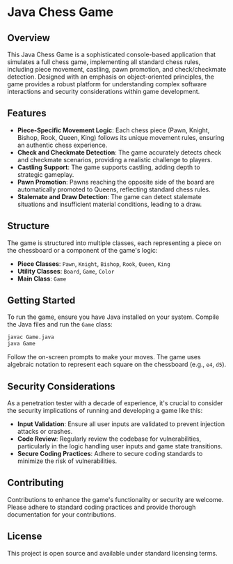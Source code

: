 # Java Chess Game

## Overview

This Java Chess Game is a sophisticated console-based application that simulates a full chess game, implementing all standard chess rules, including piece movement, castling, pawn promotion, and check/checkmate detection. Designed with an emphasis on object-oriented principles, the game provides a robust platform for understanding complex software interactions and security considerations within game development.

## Features

- **Piece-Specific Movement Logic**: Each chess piece (Pawn, Knight, Bishop, Rook, Queen, King) follows its unique movement rules, ensuring an authentic chess experience.
- **Check and Checkmate Detection**: The game accurately detects check and checkmate scenarios, providing a realistic challenge to players.
- **Castling Support**: The game supports castling, adding depth to strategic gameplay.
- **Pawn Promotion**: Pawns reaching the opposite side of the board are automatically promoted to Queens, reflecting standard chess rules.
- **Stalemate and Draw Detection**: The game can detect stalemate situations and insufficient material conditions, leading to a draw.

## Structure

The game is structured into multiple classes, each representing a piece on the chessboard or a component of the game's logic:

- **Piece Classes**: `Pawn`, `Knight`, `Bishop`, `Rook`, `Queen`, `King`
- **Utility Classes**: `Board`, `Game`, `Color`
- **Main Class**: `Game`

## Getting Started

To run the game, ensure you have Java installed on your system. Compile the Java files and run the `Game` class:

```bash
javac Game.java
java Game
```

Follow the on-screen prompts to make your moves. The game uses algebraic notation to represent each square on the chessboard (e.g., `e4`, `d5`).

## Security Considerations

As a penetration tester with a decade of experience, it's crucial to consider the security implications of running and developing a game like this:

- **Input Validation**: Ensure all user inputs are validated to prevent injection attacks or crashes.
- **Code Review**: Regularly review the codebase for vulnerabilities, particularly in the logic handling user inputs and game state transitions.
- **Secure Coding Practices**: Adhere to secure coding standards to minimize the risk of vulnerabilities.

## Contributing

Contributions to enhance the game's functionality or security are welcome. Please adhere to standard coding practices and provide thorough documentation for your contributions.

## License

This project is open source and available under standard licensing terms.